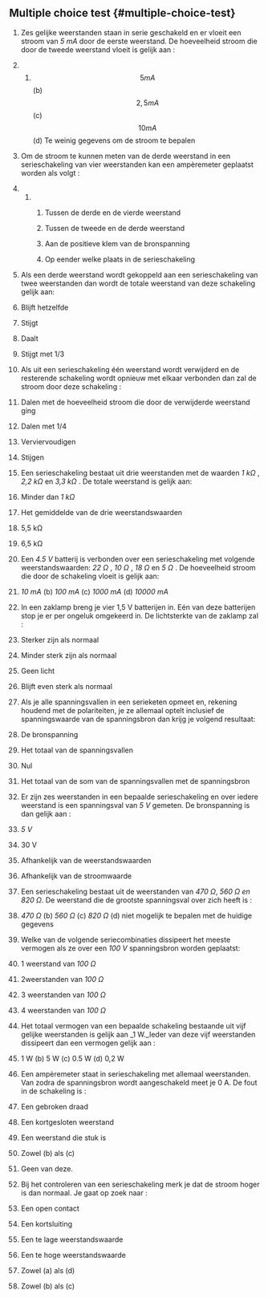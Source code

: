 ## Multiple choice test {#multiple-choice-test}

1.  Zes gelijke weerstanden staan in serie geschakeld en er vloeit een stroom van _5 mA_ door de eerste weerstand. De hoeveelheid stroom die door de tweede weerstand vloeit is gelijk aan :

1.  1.  $$ 5 mA$$ (b) $$ \mathrm{2,5} mA $$ (c) $$ 10 mA$$ (d) Te weinig gegevens om de stroom te bepalen

1.  Om de stroom te kunnen meten van de derde weerstand in een serieschakeling van vier weerstanden kan een ampèremeter geplaatst worden als volgt :

1.  1.  1.  Tussen de derde en de vierde weerstand

        2.  Tussen de tweede en de derde weerstand

        3.  Aan de positieve klem van de bronspanning

        4.  Op eender welke plaats in de serieschakeling

1.  Als een derde weerstand wordt gekoppeld aan een serieschakeling van twee weerstanden dan wordt de totale weerstand van deze schakeling gelijk aan:

1.  Blijft hetzelfde

2.  Stijgt

3.  Daalt

4.  Stijgt met 1/3

1.  Als uit een serieschakeling één weerstand wordt verwijderd en de resterende schakeling wordt opnieuw met elkaar verbonden dan zal de stroom door deze schakeling :

1.  Dalen met de hoeveelheid stroom die door de verwijderde weerstand ging

2.  Dalen met 1/4

3.  Verviervoudigen

4.  Stijgen

1.  Een serieschakeling bestaat uit drie weerstanden met de waarden _1 kΩ_ , _2,2 kΩ_ en _3,3 kΩ_ . De totale weerstand is gelijk aan:

1.  Minder dan _1 kΩ_

2.  Het gemiddelde van de drie weerstandswaarden

3.  5,5 kΩ

4.  6,5 kΩ

1.  Een _4.5 V_ batterij is verbonden over een serieschakeling met volgende weerstandswaarden: _22 Ω_ , _10 Ω_ , _18 Ω_ en _5 Ω_ . De hoeveelheid stroom die door de schakeling vloeit is gelijk aan:

1.  _10 mA_ (b) _100 mA_ (c) _1000 mA_ (d) _10000 mA_

1.  In een zaklamp breng je vier 1,5 V batterijen in. Eén van deze batterijen stop je er per ongeluk omgekeerd in. De lichtsterkte van de zaklamp zal :

1.  Sterker zijn als normaal

2.  Minder sterk zijn als normaal

3.  Geen licht

4.  Blijft even sterk als normaal

1.  Als je alle spanningsvallen in een serieketen opmeet en, rekening houdend met de polariteiten, je ze allemaal optelt inclusief de spanningswaarde van de spanningsbron dan krijg je volgend resultaat:

1.  De bronspanning

2.  Het totaal van de spanningsvallen

3.  Nul

4.  Het totaal van de som van de spanningsvallen met de spanningsbron

1.  Er zijn zes weerstanden in een bepaalde serieschakeling en over iedere weerstand is een spanningsval van _5 V_ gemeten. De bronspanning is dan gelijk aan :

1.  _5 V_

2.  30 V

3.  Afhankelijk van de weerstandswaarden

4.  Afhankelijk van de stroomwaarde

1.  Een serieschakeling bestaat uit de weerstanden van _470 Ω_, _560 Ω en 820 Ω_. De weerstand die de grootste spanningsval over zich heeft is :

1.  _470 Ω_ (b) _560 Ω_ (c) _820 Ω_ (d) niet mogelijk te bepalen met de huidige gegevens

1.  Welke van de volgende seriecombinaties dissipeert het meeste vermogen als ze over een _100 V_ spanningsbron worden geplaatst:

1.  1 weerstand van _100 Ω_

2.  2weerstanden van _100 Ω_

3.  3 weerstanden van _100 Ω_

4.  4 weerstanden van _100 Ω_

1.  Het totaal vermogen van een bepaalde schakeling bestaande uit vijf gelijke weerstanden is gelijk aan _1 W._Ieder van deze vijf weerstanden dissipeert dan een vermogen gelijk aan :

1.  1 W (b) 5 W (c) 0.5 W (d) 0,2 W

1.  Een ampèremeter staat in serieschakeling met allemaal weerstanden. Van zodra de spanningsbron wordt aangeschakeld meet je 0 A. De fout in de schakeling is :

1.  Een gebroken draad

2.  Een kortgesloten weerstand

3.  Een weerstand die stuk is

4.  Zowel (b) als (c)

5.  Geen van deze.

1.  Bij het controleren van een serieschakeling merk je dat de stroom hoger is dan normaal. Je gaat op zoek naar :

1.  Een open contact

2.  Een kortsluiting

3.  Een te lage weerstandswaarde

4.  Een te hoge weerstandswaarde

5.  Zowel (a) als (d)

6.  Zowel (b) als (c)